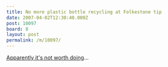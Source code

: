 ```yaml
---
title: No more plastic bottle recycling at Folkestone tip
date: 2007-04-02T12:30:40.000Z
post: 10097
board: 8
layout: post
permalink: /m/10097/
---
```

<a href="http://www.kentnews.co.uk/kent-news/Recycling-scheme-scrapped-because-it-is-_environmentally-unfriendly_-newsinkent3355.aspx">Apparently it's not worth doing</a>...

